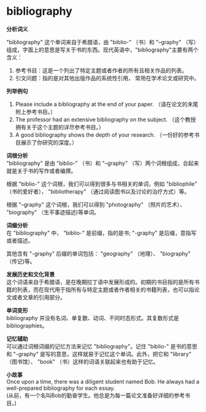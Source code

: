 # bibliography

**分析词义**

  

"bibliography" 这个单词来自于希腊语，由 "biblio-" （书）和 "–graphy" （写）组成，字面上的意思是写关于书的东西。现代英语中，"bibliography"主要有两个含义：

  

1.  参考书目：这是一个列出了特定主题或者作者的所有且相关作品的列表。
2.  引文问题：指的是对其他出版作品的系统性引用， 常用在学术论文或研究中。

  

**列举例句**

  

1.  Please include a bibliography at the end of your paper. （请在论文的末尾附上参考书目。）
2.  The professor had an extensive bibliography on the subject. （这个教授拥有关于这个主题的详尽参考书目。）
3.  A good bibliography shows the depth of your research. （一份好的参考书目展示了你研究的深度。）

  

**词根分析**  
"bibliography" 是由 "biblio-" （书）和 "–graphy" （写）两个词根组成，合起来就是关于书的写作或者编撰。

  

根据 "biblio-" 这个词根，我们可以得到很多与书相关的单词，例如 "bibliophile" （书的爱好者）， "bibliotherapy" （通过阅读图书以及讨论的治疗方式）等。

  

根据 "–graphy" 这个词根，我们可以得到 "photography" （照片的艺术）、 "biography" （生平事迹描述)等单词。

  

**词缀分析**  
在 "bibliography" 中， "biblio-" 是前缀，指的是书; "-graphy" 是后缀，意指写或者描述。

  

其他含有 "-graphy" 后缀的单词包括： "geography" （地理）、 "biography" （传记)等。

  

**发展历史和文化背景**  
这个词语来自于希腊语，是在晚期拉丁语中发展形成的。初期的书目指的是所有书籍的列表，而在现代用于指所有与特定主题或者作者相关的书籍列表，也可以指论文或者文章的引用部分。

  

**单词变形**  
bibliography 并没有名词、单复数、动词、不同时态形式。其复数形式是 bibliographies。

  

**记忆辅助**  
可以通过词根词缀的记忆方法来记忆 "bibliography"。记住 "biblio-" 是书的意思和 "-graphy" 是写的意思，这样就易于记忆这个单词。此外，把它和 "library" （图书馆）、 "book" （书）这样的词语关联起来也有助于记忆。

  

**小故事**  
Once upon a time, there was a diligent student named Bob. He always had a well-prepared bibliography for each essay.  
(从前，有一个名叫Bob的勤奋学生。他总是为每一篇论文准备好详细的参考书目。)
